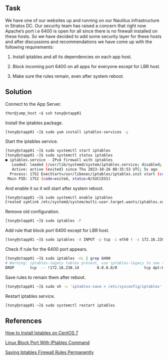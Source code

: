 ## Task
We have one of our websites up and running on our Nautilus infrastructure in Stratos DC. Our security team has raised a concern that right now Apache’s port i.e 6400 is open for all since there is no firewall installed on these hosts. So we have decided to add some security layer for these hosts and after discussions and recommendations we have come up with the following requirements:

1. Install iptables and all its dependencies on each app host.

2. Block incoming port 6400 on all apps for everyone except for LBR host.

3. Make sure the rules remain, even after system reboot.
## Solution
Connect to the App Server.
```sh
thor@jump_host ~$ ssh tony@stapp01
```

Install the iptables package.

```sh
[tony@stapp01 ~]$ sudo yum install iptables-services -y
```


Start the iptables service.

```sh
[tony@stapp01 ~]$ sudo systemctl start iptables
[tony@stapp01 ~]$ sudo systemctl status iptables
● iptables.service - IPv4 firewall with iptables
   Loaded: loaded (/usr/lib/systemd/system/iptables.service; disabled; vendor>
   Active: active (exited) since Thu 2023-10-26 08:35:53 UTC; 5s ago
  Process: 1752 ExecStart=/usr/libexec/iptables/iptables.init start (code=exi>
 Main PID: 1752 (code=exited, status=0/SUCCESS)
```

And enable it so it will start after system reboot.

```sh
[tony@stapp01 ~]$ sudo systemctl enable iptables
Created symlink /etc/systemd/system/multi-user.target.wants/iptables.service → /usr/lib/systemd/system/iptables.service.
```

Remove old configuration.
```sh
[tony@stapp01 ~]$ sudo iptables -F
```

Add rule that block port 6400 except for LBR host.

```sh
[tony@stapp01 ~]$ sudo iptables -A INPUT -p tcp -i eth0 ! -s 172.16.238.14 --dport 6400 -j REJECT
```
Check if rule for the 6400 port appears.
```sh
[tony@stapp01 ~]$ sudo iptables -nL | grep 6400
# Warning: iptables-legacy tables present, use iptables-legacy to see them
DROP       tcp  -- !172.16.238.14        0.0.0.0/0            tcp dpt:6400
```
Save rules to remain them after reboot.

```sh
[tony@stapp01 ~]$ sudo sh -c 'iptables-save > /etc/sysconfig/iptables'
```

Restart iptables service.

```sh
[tony@stapp01 ~]$ sudo systemctl restart iptables
```

## References


[How to Install Iptables on CentOS 7](https://linuxize.com/post/how-to-install-iptables-on-centos-7/)

[Linux Block Port With IPtables Command](https://www.cyberciti.biz/faq/iptables-block-port/)

[Saving Iptables Firewall Rules Permanently](https://www.thomas-krenn.com/en/wiki/Saving_Iptables_Firewall_Rules_Permanently)
